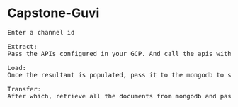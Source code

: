 # Capstone-Guvi
<pre>
Enter a channel id 

Extract:
Pass the APIs configured in your GCP. And call the apis with the channel id.

Load:
Once the resultant is populated, pass it to the mongodb to store it as the documents.

Transfer:
After which, retrieve all the documents from mongodb and pass it to store in MySQL.
</pre>
